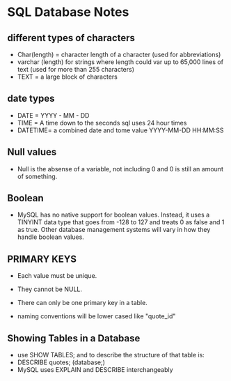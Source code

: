 # SQL Database Notes

## different types of characters
- Char(length) = character length of a character (used for abbreviations)
- varchar (length) for strings where length could var up to 
65,000 lines of text (used for more than 255 characters)
- TEXT = a large block of characters

## date types
- DATE = YYYY - MM - DD
- TIME = A time down to the seconds sql uses 24 hour times
- DATETIME= a combined date and tome value YYYY-MM-DD HH:MM:SS

## Null values 
- Null is the absense of a variable, not including 0 and 0 is still an amount of something. 

## Boolean 

- MySQL has no native support for boolean values. Instead, it uses a TINYINT data type that goes from -128 to 127 and treats 0 as false and 1 as true. Other database management systems will vary in how they handle boolean values.

## PRIMARY KEYS

- Each value must be unique.
- They cannot be NULL.
- There can only be one primary key in a table.

- naming conventions will be lower cased like "quote_id"

## Showing Tables in a Database

- use SHOW TABLES;
 and to describe the structure of that table is:
 - DESCRIBE quotes; (database;)
 - MySQL uses EXPLAIN and DESCRIBE interchangeably 

